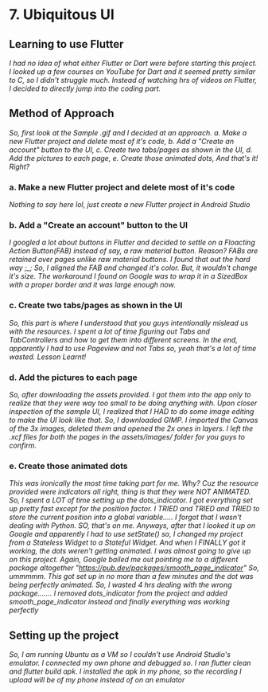 # **7. Ubiquitous UI**
## **Learning to use Flutter**
*I had no idea of what either Flutter or Dart were before starting this project. I looked up a few courses on YouTube for Dart and it seemed pretty similar to C, so I didn't struggle much. Instead of watching hrs of videos on Flutter, I decided to directly jump into the coding part.*
## **Method of Approach**
*So, first look at the Sample .gif and I decided at an approach.*
*a. Make a new Flutter project and delete most of it's code,*
*b. Add a "Create an account" button to the UI,*
*c. Create two tabs/pages as shown in the UI,*
*d. Add the pictures to each page,*
*e. Create those animated dots,*
*And that's it! Right?*
### **a. Make a new Flutter project and delete most of it's code**
*Nothing to say here lol, just create a new Flutter project in Android Studio*
### **b. Add a "Create an account" button to the UI**
*I googled a lot about buttons in Flutter and decided to settle on a Floacting Action Button(FAB) instead of say, a raw material button. Reason? FABs are retained over pages unlike raw material buttons. I found that out the hard way ;_; So, I aligned the FAB and changed it's color. But, it wouldn't change it's size. The workaround I found on Google was to wrap it in a SizedBox with a proper border and it was large enough now.*
### **c. Create two tabs/pages as shown in the UI**
*So, this part is where I understood that you guys intentionally mislead us with the resources. I spent a lot of time figuring out Tabs and TabControllers and how to get them into different screens. In the end, apparently I had to use Pageview and not Tabs so, yeah that's a lot of time wasted. Lesson Learnt!*
### **d. Add the pictures to each page**
*So, after downloading the assets provided. I got them into the app only to realize that they were way too small to be doing anything with. Upon closer inspection of the sample UI, I realized that I HAD to do some image editing to make the UI look like that. So, I downloaded GIMP. I imported the Canvas of the 3x images, deleted them and opened the 2x ones in layers. I left the .xcf files for both the pages in the assets/images/ folder for you guys to confirm.*
### **e. Create those animated dots**
*This was ironically the most time taking part for me. Why? Cuz the resource provided were indicators all right, thing is that they were NOT ANIMATED. So, I spent a LOT of time setting up the dots_indicator. I got everything set up pretty fast except for the position factor. I TRIED and TRIED and TRIED to store the current position into a global variable..... I forgot that I wasn't dealing with Python. SO, that's on me. Anyways, after that I looked it up on Google and apparently I had to use setState() so, I changed my project from a Stateless Widget to a Stateful Widget. And when I FINALLY got it working, the dots weren't getting animated. I was almost going to give up on this project. Again, Google bailed me out pointing me to a different package altogether "https://pub.dev/packages/smooth_page_indicator" So, ummmmm. This got set up in no more than a few minutes and the dot was being perfectly animated. So, I wasted 4 hrs dealing with the wrong package....... I removed dots_indicator from the project and added smooth_page_indicator instead and finally everything was working perfectly*
## **Setting up the project**
*So, I am running Ubuntu as a VM so I couldn't use Android Studio's emulator. I connected my own phone and debugged so. I ran flutter clean and flutter build apk. I installed the apk in my phone, so the recording I upload will be of my phone instead of on an emulator*

